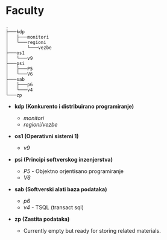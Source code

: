 # Faculty

```
.
├───kdp
│   ├───monitori
│   └───regioni
│       └───vezbe
├───os1
│   └───v9
├───psi
│   ├───P5
│   └───V6
├───sab
│   ├───p6
│   └───v4
└───zp
```


- **kdp (Konkurento i distribuirano programiranje)**
  - *monitori*
  - *regioni/vezbe*

- **os1 (Operativni sistemi 1)**
  - *v9*

- **psi (Principi softverskog inzenjerstva)**
  - *P5* - Objektno orjentisano programiranje 
  - *V6*

- **sab (Softverski alati baza podataka)**
  - *p6*
  - *v4* - TSQL (transact sql)

- **zp (Zastita podataka)**
  - Currently empty but ready for storing related materials.

